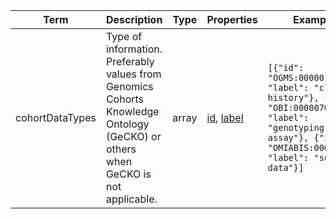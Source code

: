 |Term | Description | Type | Properties | Example | Enum|
| ---| ---| ---| ---| ---| --- |
| cohortDataTypes | Type of information. Preferably values from Genomics Cohorts Knowledge Ontology (GeCKO) or others when GeCKO is not applicable. | array | [id](./id.md), [label](./label.md) | `[{"id": "OGMS:0000015", "label": "clinical history"}, {"id": "OBI:0000070", "label": "genotyping assay"}, {"id": "OMIABIS:0000060", "label": "survey data"}]` | NA|

